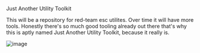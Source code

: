 Just Another Utility Toolkit

This will be a repository for red-team esc utilites. Over time it will have more tools. Honestly there's so much good tooling already out there that's why this is aptly named Just Another Utility Toolkit, because it really is.

![image](https://user-images.githubusercontent.com/5248937/131955918-d7a4f61e-79eb-460a-a663-753893ad733d.png)
